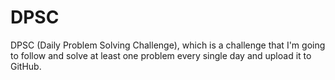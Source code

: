 # DPSC
DPSC (Daily Problem Solving Challenge), which is a challenge that I'm going to follow and solve at least one problem every single day and upload it to GitHub.
